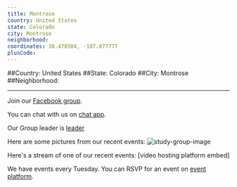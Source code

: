 ```yaml
---
title: Montrose
country: United States
state: Colorado
city: Montrose
neighborhood: 
coordinates: 38.478504, -107.877777
plusCode:
---
```


##Country: United States
##State: Colorado
##City: Montrose
##Neighborhood: 
*****
Join our [Facebook group](https://www.facebook.com/groups/free.code.camp.montrose.co).

You can chat with us on [chat app]().

Our Group leader is [leader]()

Here are some pictures from our recent events:
![study-group-image]()

Here's a stream of one of our recent events:
[video hosting platform embed]

We have events every Tuesday. You can RSVP for an event on [event platform]().
